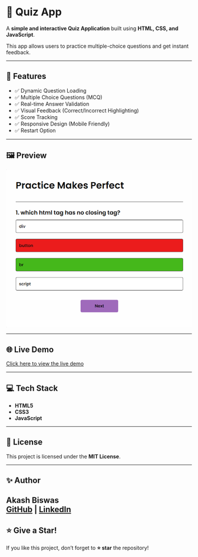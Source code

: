 # 🎯 Quiz App

A **simple and interactive Quiz Application** built using **HTML, CSS, and JavaScript**.

This app allows users to practice multiple-choice questions and get instant feedback.  

---

## 🚀 **Features**

- ✅ Dynamic Question Loading  
- ✅ Multiple Choice Questions (MCQ)  
- ✅ Real-time Answer Validation  
- ✅ Visual Feedback (Correct/Incorrect Highlighting)  
- ✅ Score Tracking  
- ✅ Responsive Design (Mobile Friendly)  
- ✅ Restart Option  

---

## 🖼️ **Preview**

![Quiz App Screenshot](https://github.com/akash-kumar-biswas/Quiz-App/blob/main/screenshot.png)  

---

## 🌐 **Live Demo**

[Click here to view the live demo](https://akash-kumar-biswas.github.io/Quiz-App/)  

---

## 💻 **Tech Stack**

- **HTML5**
- **CSS3**
- **JavaScript**

---

## 📄 **License**

This project is licensed under the **MIT License**.

---

## ✨ **Author**

**Akash Biswas**  
[GitHub](https://github.com/akash-kumar-biswas) | [LinkedIn](https://www.linkedin.com/in/akash-biswas-84b824266)
---

## ⭐ **Give a Star!**

If you like this project, don’t forget to **⭐ star** the repository!


